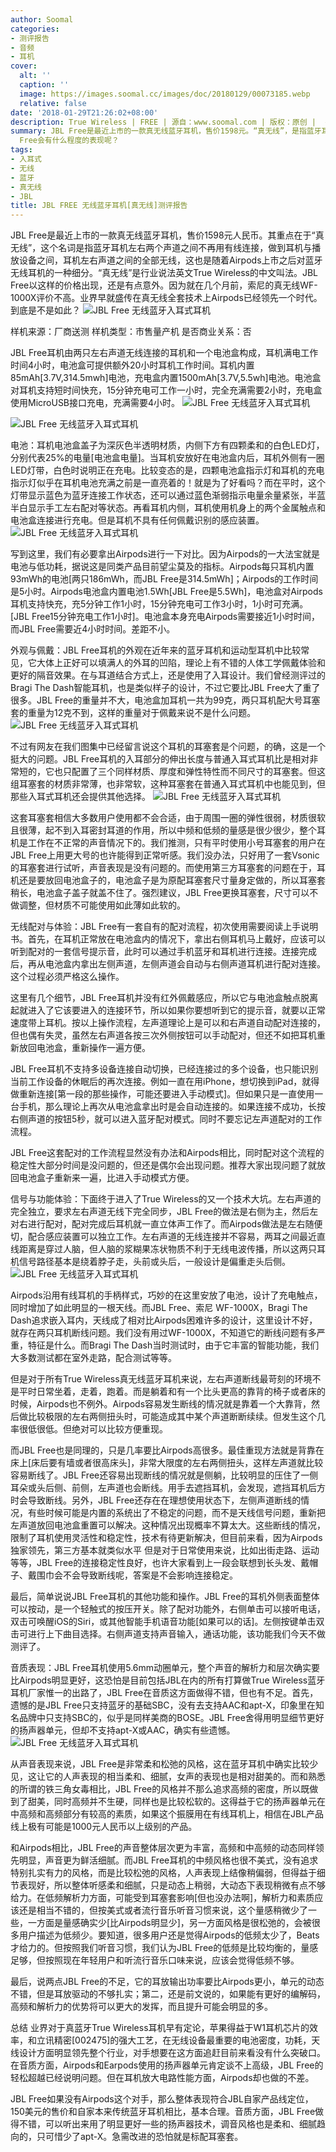 ```yaml
---
author: Soomal
categories:
- 测评报告
- 音频
- 耳机
cover:
  alt: ''
  caption: ''
  image: https://images.soomal.cc/images/doc/20180129/00073185.webp
  relative: false
date: '2018-01-29T21:26:02+08:00'
description: True Wireless | FREE | 源自：www.soomal.com | 版权：原创 |  平均/总评分：09.17/275
summary: JBL Free是最近上市的一款真无线蓝牙耳机，售价1598元。“真无线”，是指蓝牙耳机左右两个声道之间不再用有线连接。然而在真无线耳机的电池、天线等技术方面苹果据说领先巨大，那么JBL
  Free会有什么程度的表现呢？
tags:
- 入耳式
- 无线
- 蓝牙
- 真无线
- JBL
title: JBL FREE 无线蓝牙耳机[真无线]测评报告
---
```


JBL Free是最近上市的一款真无线蓝牙耳机，售价1598元人民币。其重点在于“真无线”，这个名词是指蓝牙耳机左右两个声道之间不再用有线连接，做到耳机与播放设备之间，耳机左右声道之间的全部无线，这也是随着Airpods上市之后对蓝牙无线耳机的一种细分。“真无线”是行业说法英文True Wireless的中文叫法。JBL Free以这样的价格出现，还是有点意外。因为就在几个月前，索尼的真无线WF-1000X评价不高。业界早就盛传在真无线全套技术上Airpods已经领先一个时代。到底是不是如此？
![JBL Free 无线蓝牙入耳式耳机](https://images.soomal.cc/images/doc/20180123/00073047.webp)





样机来源：厂商送测
样机类型：市售量产机
是否商业关系：否

JBL Free耳机由两只左右声道无线连接的耳机和一个电池盒构成，耳机满电工作时间4小时，电池盒可提供额外20小时耳机工作时间。耳机内置85mAh[3.7V,314.5mwh]电池，充电盒内置1500mAh[3.7V,5.5wh]电池。电池盒对耳机支持短时间快充，15分钟充电可工作一小时，完全充满需要2小时，充电盒使用MicroUSB接口充电，充满需要4小时。
![JBL Free 无线蓝牙入耳式耳机](https://images.soomal.cc/images/doc/20180123/00073038.webp)




![JBL Free 无线蓝牙入耳式耳机](https://images.soomal.cc/images/doc/20180123/00073041.webp)




电池：耳机电池盒盖子为深灰色半透明材质，内侧下方有四颗柔和的白色LED灯，分别代表25%的电量[电池盒电量]。当耳机安放好在电池盒内后，耳机外侧有一圈LED灯带，白色时说明正在充电。比较变态的是，四颗电池盒指示灯和耳机的充电指示灯似乎在耳机电池充满之前是一直亮着的！就是为了好看吗？而在平时，这个灯带显示蓝色为蓝牙连接工作状态，还可以通过蓝色渐弱指示电量余量紧张，半蓝半白显示手工左右配对等状态。再看耳机内侧，耳机使用机身上的两个金属触点和电池盒连接进行充电。但是耳机不具有任何佩戴识别的感应装置。
![JBL Free 无线蓝牙入耳式耳机](https://images.soomal.cc/images/doc/20180123/00073044.webp)




写到这里，我们有必要拿出Airpods进行一下对比。因为Airpods的一大法宝就是电池与低功耗，据说这是同类产品目前望尘莫及的指标。Airpods每只耳机内置93mWh的电池[两只186mWh，而JBL Free是314.5mWh]；Airpods的工作时间是5小时。Airpods电池盒内置电池1.5Wh[JBL Free是5.5Wh]，电池盒对Airpods耳机支持快充，充5分钟工作1小时，15分钟充电可工作3小时，1小时可充满。[JBL Free15分钟充电工作1小时]。电池盒本身充电Airpods需要接近1小时时间，而JBL Free需要近4小时时间。差距不小。

外观与佩戴：JBL Free耳机的外观在近年来的蓝牙耳机和运动型耳机中比较常见，它大体上正好可以填满人的外耳的凹陷，理论上有不错的人体工学佩戴体验和更好的隔音效果。在与耳道结合方式上，还是使用了入耳设计。我们曾经测评过的Bragi The Dash智能耳机，也是类似样子的设计，不过它要比JBL Free大了重了很多。JBL Free的重量并不大，电池盒加耳机一共为99克，两只耳机配大号耳塞套的重量为12克不到，这样的重量对于佩戴来说不是什么问题。
![JBL Free 无线蓝牙入耳式耳机](https://images.soomal.cc/images/doc/20180123/00073048.webp)




不过有网友在我们图集中已经留言说这个耳机的耳塞套是个问题，的确，这是一个挺大的问题。JBL Free耳机的入耳部分的伸出长度与普通入耳式耳机比是相对非常短的，它也只配置了三个同样材质、厚度和弹性特性而不同尺寸的耳塞套。但这组耳塞套的材质非常薄，也非常软，这种耳塞套在普通入耳式耳机中也能见到，但那些入耳式耳机还会提供其他选择。
![JBL Free 无线蓝牙入耳式耳机](https://images.soomal.cc/images/doc/20180123/00073049.webp)




这套耳塞套相信大多数用户使用都不会合适，由于周围一圈的弹性很弱，材质很软且很薄，起不到入耳密封耳道的作用，所以中频和低频的量感是很少很少，整个耳机是工作在不正常的声音情况下的。我们推测，只有平时使用小号耳塞套的用户在JBL Free上用更大号的也许能得到正常听感。我们没办法，只好用了一套Vsonic的耳塞套进行试听，声音表现是没有问题的。而使用第三方耳塞套的问题在于，耳机还是要放回电池盒子的，电池盒子是为原配耳塞套尺寸量身定做的，所以耳塞套稍长，电池盒子盖子就盖不住了。强烈建议，JBL Free更换耳塞套，尺寸可以不做调整，但材质不可能使用如此薄如此软的。

无线配对与体验：JBL Free有一套自有的配对流程，初次使用需要阅读上手说明书。首先，在耳机正常放在电池盒内的情况下，拿出右侧耳机马上戴好，应该可以听到配对的一套信号提示音，此时可以通过手机蓝牙和耳机进行连接。连接完成后，再从电池盒内拿出左侧声道，左侧声道会自动与右侧声道耳机进行配对连接。这个过程必须严格这么操作。

这里有几个细节，JBL Free耳机并没有红外佩戴感应，所以它与电池盒触点脱离起就进入了它该要进入的连接环节，所以如果你要想听到它的提示音，就要以正常速度带上耳机。按以上操作流程，左声道理论上是可以和右声道自动配对连接的，但也偶有失灵，虽然左右声道各按三次外侧按钮可以手动配对，但还不如把耳机重新放回电池盒，重新操作一遍方便。

JBL Free耳机不支持多设备连接自动切换，已经连接过的多个设备，也只能识别当前工作设备的休眠后的再次连接。例如一直在用iPhone，想切换到iPad，就得做重新连接[第一段的那些操作，可能还要进入手动模式]。但如果只是一直使用一台手机，那么理论上再次从电池盒拿出时是会自动连接的。如果连接不成功，长按右侧声道的按钮5秒，就可以进入蓝牙配对模式。同时不要忘记左声道配对的工作流程。

JBL Free这套配对的工作流程显然没有办法和Airpods相比，同时配对这个流程的稳定性大部分时间是没问题的，但还是偶尔会出现问题。推荐大家出现问题了就放回电池盒子重新来一遍，比进入手动模式方便。

信号与功能体验：下面终于进入了True Wireless的又一个技术大坑。左右声道的完全独立，要求左右声道无线下完全同步，JBL Free的做法是右侧为主，然后左对右进行配对，配对完成后耳机就一直立体声工作了。而Airpods做法是左右随便切，配合感应装置可以独立工作。左右声道的无线连接并不容易，两耳之间最近直线距离是穿过人脑，但人脑的浆糊果冻状物质不利于无线电波传播，所以这两只耳机信号路径基本是绕着脖子走，头前或头后，一般设计是偏重走头后侧。
![JBL Free 无线蓝牙入耳式耳机](https://images.soomal.cc/images/doc/20180123/00073051.webp)




Airpods沿用有线耳机的手柄样式，巧妙的在这里安放了电池，设计了充电触点，同时增加了如此明显的一根天线。而JBL Free、索尼 WF-1000X，Bragi The Dash追求嵌入耳内，天线成了相对比Airpods困难许多的设计，这里设计不好，就存在两只耳机断线问题。我们没有用过WF-1000X，不知道它的断线问题有多严重，特征是什么。而Bragi The Dash当时测试时，由于它丰富的智能功能，我们大多数测试都在室外走路，配合测试等等。

但是对于所有True Wireless真无线蓝牙耳机来说，左右声道断线最苛刻的环境不是平时日常坐着，走着，跑着。而是躺着和有一个比头更高的靠背的椅子或者床的时候，Airpods也不例外。Airpods容易发生断线的情况就是靠着一个大靠背，然后做比较极限的左右两侧扭头时，可能造成其中某个声道断断续续。但发生这个几率很低很低。但绝对可以比较方便重现。

而JBL Free也是同理的，只是几率要比Airpods高很多。最佳重现方法就是背靠在床上[床后要有墙或者很高床头]，非常大限度的左右两侧扭头，这样左声道就比较容易断线了。JBL Free还容易出现断线的情况就是侧躺，比较明显的压住了一侧耳朵或头后侧、前侧，左声道也会断线。用手去遮挡耳机，会发现，遮挡耳机后方时会导致断线。另外，JBL Free还存在在理想使用状态下，左侧声道断线的情况，有些时候可能是内置的系统出了不稳定的问题，而不是天线信号问题，重新把左声道放回电池盒重置可以解决。这种情况出现概率不算太大。这些断线的情况，限制了耳机使用灵活性和稳定性，技术有待更新解决，但目前来看，因为Airpods独家领先，第三方基本就类似水平
但是对于日常使用来说，比如出街走路、运动等等，JBL Free的连接稳定性良好，也许大家看到上一段会联想到长头发、戴帽子、戴围巾会不会导致断线呢，答案是不会影响连接稳定。

最后，简单说说JBL Free耳机的其他功能和操作。JBL Free的耳机外侧表面整体可以按动，是一个轻触式的按压开关。除了配对功能外，右侧单击可以接听电话，双击可唤醒iOS的Siri，或其他智能手机语音功能[如果可以的话]。左侧按键单击双击可进行上下曲目选择。右侧声道支持声音输入，通话功能，该功能我们今天不做测评了。

音质表现：JBL Free耳机使用5.6mm动圈单元，整个声音的解析力和层次确实要比Airpods明显更好，这恐怕是目前包括JBL在内的所有打算做True Wireless蓝牙耳机厂家惟一的出路了，JBL Free在音质这方面做得不错，但也有不足。首先，遗憾的是JBL Free只支持蓝牙的基础SBC，没有去支持AAC和apt-X，印象里在知名品牌中只支持SBC的，似乎是同样美商的BOSE。JBL Free舍得用明显细节更好的扬声器单元，但却不支持apt-X或AAC，确实有些遗憾。
![JBL Free 无线蓝牙入耳式耳机](https://images.soomal.cc/images/doc/20180123/00073050.webp)




从声音表现来说，JBL Free是非常柔和松弛的风格，这在蓝牙耳机中确实比较少见，这让它的人声表现的相当柔和、细腻，女声的表现也是相对甜美的。而和熟悉的所谓的铁三角女毒相比，JBL Free的风格并不那么追求高频的密度，所以既做到了甜美，同时高频并不生硬，同样也是比较松软的。这得益于它的扬声器单元在中高频和高频部分有较高的素质，如果这个振膜用在有线耳机上，相信在JBL产品线上极有可能是1000元人民币以上级别的产品。

和Airpods相比，JBL Free的声音整体层次更为丰富，高频和中高频的动态同样领先明显，声音更为鲜活细腻。而JBL Free耳机的中频风格也很不美式，没有追求特别扎实有力的风格，而是比较松弛的风格，人声表现上结像稍偏弱，但得益于细节表现好，所以整体听感柔和细腻，只是动态上稍弱，大动态下表现稍微有点不够给力。在低频解析力方面，可能受到耳塞套影响[但也没办法啊]，解析力和素质应该还是相当不错的，但按美式或者流行音乐听音习惯来说，这个量感稍微少了一些，一方面是量感确实少[比Airpods明显少]，另一方面风格是很松弛的，会被很多用户描述为低频少。要知道，很多用户还是觉得Airpods的低频太少了，Beats才给力的。但按照我们听音习惯，我们认为JBL Free的低频是比较均衡的，量感足够，但按照现在年轻用户和听流行音乐口味来说，应该会觉得低频不够。

最后，说两点JBL Free的不足，它的耳放输出功率要比Airpods更小，单元的动态不错，但是耳放驱动的不够扎实；第二，还是前文说的，如果能有更好的编解码，高频和解析力的优势将可以更大的发挥，而且提升可能会明显的多。

总结
业界对于真蓝牙True Wireless耳机早有定论，苹果得益于W1耳机芯片的效率，和立讯精密[002475]的强大工艺，在无线设备最重要的电池密度，功耗，天线设计方面明显领先整个行业，对手想要在这方面追赶目前来看没有什么突破口。在音质方面，Airpods和Earpods使用的扬声器单元肯定谈不上高级，JBL Free的轻松超越已经说明问题。但在耳机放大电路性能方面，Airpods却也做的不差。

JBL Free如果没有Airpods这个对手，那么整体表现符合JBL自家产品线定位，150美元的售价和自家本来传统蓝牙耳机相比，基本合理。音质方面，JBL Free做得不错，可以听出来用了明显更好一些的扬声器技术，调音风格也是柔和、细腻趋向的，只可惜少了apt-X。急需改进的恐怕就是标配耳塞套。